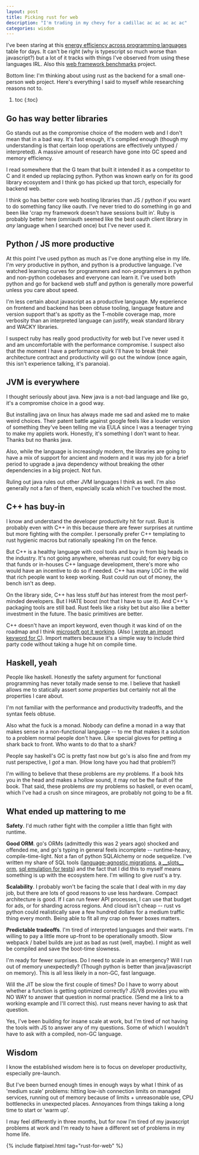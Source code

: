 ```yaml
---
layout: post
title: Picking rust for web
description: "I'm trading in my chevy for a cadillac ac ac ac ac ac"
categories: wisdom
---
```


I've been staring at this [energy efficiency across programming languages](https://thenewstack.io/which-programming-languages-use-the-least-electricity/) table for days. It can't be right (why is typescript so much worse than javascript?) but a lot of it tracks with things I've observed from using these languages IRL. Also this [web framework benchmarks](https://github.com/the-benchmarker/web-frameworks#full-table-1) project.

Bottom line: I'm thinking about using rust as the backend for a small one-person web project. Here's everything I said to myself while researching reasons not to.

1. toc
{:toc}

## Go has way better libraries

Go stands out as the compromise choice of the modern web and I don't mean that in a bad way. It's fast enough, it's compiled enough (though my understanding is that certain loop operations are effectively untyped / interpreted). A massive amount of research have gone into GC speed and memory efficiency.

I read somewhere that the G team that built it intended it as a competitor to C and it ended up replacing python. Python was known early on for its good library ecosystem and I think go has picked up that torch, especially for backend web.

I think go has better core web hosting libraries than JS / python if you want to do something fancy like oauth. I've never tried to do something in go and been like 'crap my framework doesn't have sessions built in'. Ruby is probably better here (omniauth seemed like the best oauth client library in *any* language when I searched once) but I've never used it.

## Python / JS more productive

At this point I've used python as much as I've done anything else in my life. I'm *very* productive in python, and python is a productive language. I've watched learning curves for programmers and non-programmers in python and non-python codebases and everyone can learn it. I've used both python and go for backend web stuff and python is generally more powerful unless you care about speed.

I'm less certain about javascript as a productive language. My experience on frontend and backend has been obtuse tooling, language feature and version support that's as spotty as the T-mobile coverage map, more verbosity than an interpreted language can justify, weak standard library and WACKY libraries.

I suspect ruby has really good productivity for web but I've never used it and am uncomfortable with the performance compromise. I suspect also that the moment I have a performance quirk I'll have to break their architecture contract and productivity will go out the window (once again, this isn't experience talking, it's paranoia).

## JVM is everywhere

I thought seriously about java. New java is a not-bad language and like go, it's a compromise choice in a good way.

But installing java on linux has always made me sad and asked me to make weird choices. Their patent battle against google feels like a louder version of something they've been telling me via EULA since I was a teenager trying to make my applets work. Honestly, it's something I don't want to hear. Thanks but no thanks java.

Also, while the language is increasingly modern, the libraries are going to have a mix of support for ancient and modern and it was my job for a brief period to upgrade a java dependency without breaking the other dependencies in a big project. Not fun.

Ruling out java rules out other JVM languages I think as well. I'm also generally not a fan of them, especially scala which I've touched the most.

## C++ has buy-in

I know and understand the developer productivity hit for rust. Rust is probably even with C++ in this because there are fewer surprises at runtime but more fighting with the compiler. I personally prefer C++ templating to rust hygienic macros but rationally speaking I'm on the fence.

But C++ is a healthy language with cool tools and buy in from big heads in the industry. It's not going anywhere, whereas rust could; for every big co that funds or in-houses C++ language development, there's more who would have an incentive to do so if needed. C++ has many LOC in the wild that rich people want to keep working. Rust could run out of money, the bench isn't as deep.

On the library side, C++ has less stuff *but* has interest from the most perf-minded developers. But I HATE boost (not that I have to use it). And C++'s packaging tools are still bad. Rust feels like a risky bet but also like a better investment in the future. The basic primitives are better.

C++ doesn't have an import keyword, even though it was kind of on the roadmap and I think [microsoft got it working](https://docs.microsoft.com/en-us/cpp/preprocessor/hash-import-directive-cpp). (Also [I wrote an import keyword for C](https://github.com/abe-winter/cbuns)). Import matters because it's a simple way to include third party code without taking a huge hit on compile time.

## Haskell, yeah

People like haskell. Honestly the safety argument for functional programming has never totally made sense to me. I believe that haskell allows me to statically assert *some properties* but certainly not all the properties I care about.

I'm not familiar with the performance and productivity tradeoffs, and the syntax feels obtuse.

Also what the fuck is a monad. Nobody can define a monad in a way that makes sense in a non-functional language -- to me that makes it a solution to a problem normal people don't have. Like special gloves for petting a shark back to front. Who wants to do that to a shark?

People say haskell's GC is pretty fast now but go's is also fine and from my rust perspective, I *got* a man. (How long have you had that problem?)

I'm willing to believe that these problems are *my* problems. If a book hits you in the head and makes a hollow sound, it may not be the fault of the book. That said, these problems *are* my problems so haskell, or even ocaml, which I've had a crush on since mirageos, are probably not going to be a fit.

## What ended up mattering to me

**Safety**. I'd much rather fight with the compiler a little than fight with runtime.

**Good ORM**. go's ORMs (admittedly this was 2 years ago) shocked and offended me, and go's typing in general feels incomplete -- runtime-heavy, compile-time-light. Not a fan of python SQLAlchemy or node sequelize. I've written my share of SQL tools ([language-agnostic migrations](https://github.com/abe-winter/automigrate), [a \_\_slots\_\_ orm](https://github.com/abe-winter/metamod), [sql emulation for tests](https://github.com/abe-winter/pg13-py)) and the fact that I did this to myself means something is up with the ecosystem here. I'm willing to give rust's a try.

**Scalability**. I probably won't be facing the scale that I deal with in my day job, but there are lots of good reasons to use less hardware. Compact architecture is good. If I can run fewer API processes, I can use that budget for ads, or for sharding across regions. And cloud isn't cheap -- rust vs python could realistically save a few hundred dollars for a medium traffic thing every month. Being able to fit all my crap on fewer boxes matters.

**Predictable tradeoffs**. I'm tired of interpreted languages and their warts. I'm willing to pay a little more up-front to be operationally smooth. Slow webpack / babel builds are just as bad as rust (well, maybe). I might as well be compiled and save the boot-time slowness.

I'm ready for fewer surprises. Do I need to scale in an emergency? Will I run out of memory unexpectedly? (Though python is better than java/javascript on memory). This is all less likely in a non-GC, fast language.

Will the JIT be slow the first couple of times? Do I have to worry about whether a function is getting optimized correctly? JS/V8 provides you with NO WAY to answer that question in normal practice. (Send me a link to a working example and I'll correct this). rust means never having to ask that question.

Yes, I've been building for insane scale at work, but I'm tired of not having the tools with JS to answer any of my questions. Some of which I wouldn't have to ask with a compiled, non-GC language.

## Wisdom

I know the established wisdom here is to focus on developer productivity, especially pre-launch.

But I've been burned enough times in enough ways by what I think of as 'medium scale' problems: hitting low-ish connection limits on managed services, running out of memory because of limits + unreasonable use, CPU bottlenecks in unexpected places. Annoyances from things taking a long time to start or 'warm up'.

I may feel differently in three months, but for now I'm tired of my javascript problems at work and I'm ready to have a different set of problems in my home life.

{% include flatpixel.html tag="rust-for-web" %}
